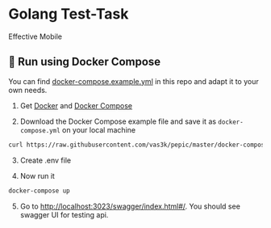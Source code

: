 # Golang Test-Task

Effective Mobile

## 🐳 Run using Docker Compose

You can find [docker-compose.example.yml](./docker-compose.example.yml) in this repo and adapt it to your own needs. 

1. Get [Docker](https://www.docker.com/get-started) and [Docker Compose](https://www.digitalocean.com/community/tutorial-collections/how-to-install-docker-compose)

2. Download the Docker Compose example file and save it as `docker-compose.yml` on your local machine

```bash
curl https://raw.githubusercontent.com/vas3k/pepic/master/docker-compose.example.yml -o docker-compose.yml
```
3. Create .env file

4. Now run it

```bash
docker-compose up
```

5. Go to [http://localhost:3023/swagger/index.html#/](http://localhost:3023/swagger/index.html#/). You should see swagger UI for testing api.
